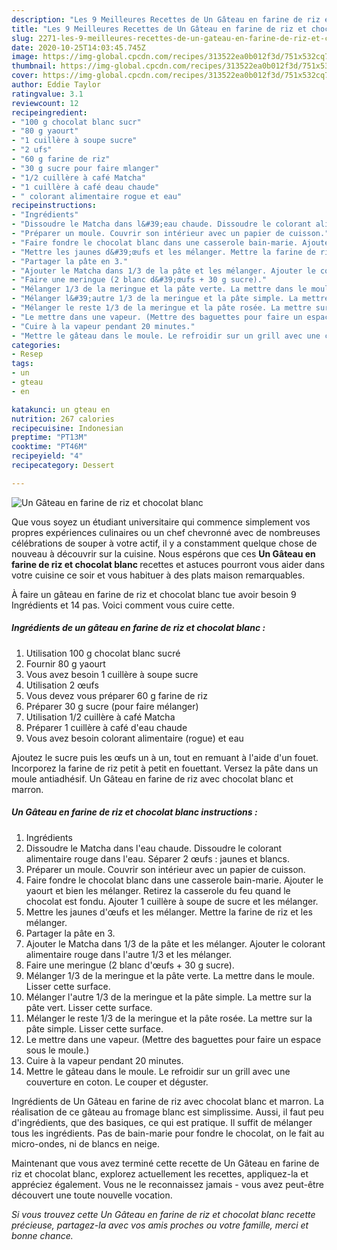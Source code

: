 ```yaml
---
description: "Les 9 Meilleures Recettes de Un Gâteau en farine de riz et chocolat blanc"
title: "Les 9 Meilleures Recettes de Un Gâteau en farine de riz et chocolat blanc"
slug: 2271-les-9-meilleures-recettes-de-un-gateau-en-farine-de-riz-et-chocolat-blanc
date: 2020-10-25T14:03:45.745Z
image: https://img-global.cpcdn.com/recipes/313522ea0b012f3d/751x532cq70/un-gateau-en-farine-de-riz-et-chocolat-blanc-photo-principale-de-la-recette.jpg
thumbnail: https://img-global.cpcdn.com/recipes/313522ea0b012f3d/751x532cq70/un-gateau-en-farine-de-riz-et-chocolat-blanc-photo-principale-de-la-recette.jpg
cover: https://img-global.cpcdn.com/recipes/313522ea0b012f3d/751x532cq70/un-gateau-en-farine-de-riz-et-chocolat-blanc-photo-principale-de-la-recette.jpg
author: Eddie Taylor
ratingvalue: 3.1
reviewcount: 12
recipeingredient:
- "100 g chocolat blanc sucr"
- "80 g yaourt"
- "1 cuillère à soupe sucre"
- "2 ufs"
- "60 g farine de riz"
- "30 g sucre pour faire mlanger"
- "1/2 cuillère à café Matcha"
- "1 cuillère à café deau chaude"
- " colorant alimentaire rogue et eau"
recipeinstructions:
- "Ingrédients"
- "Dissoudre le Matcha dans l&#39;eau chaude. Dissoudre le colorant alimentaire rouge dans l&#39;eau. Séparer 2 œufs : jaunes et blancs."
- "Préparer un moule. Couvrir son intérieur avec un papier de cuisson."
- "Faire fondre le chocolat blanc dans une casserole bain-marie. Ajouter le yaourt et bien les mélanger. Retirez la casserole du feu quand le chocolat est fondu. Ajouter 1 cuillère à soupe de sucre et les mélanger."
- "Mettre les jaunes d&#39;œufs et les mélanger. Mettre la farine de riz et les mélanger."
- "Partager la pâte en 3."
- "Ajouter le Matcha dans 1/3 de la pâte et les mélanger. Ajouter le colorant alimentaire rouge dans l&#39;autre 1/3 et les mélanger."
- "Faire une meringue (2 blanc d&#39;œufs + 30 g sucre)."
- "Mélanger 1/3 de la meringue et la pâte verte. La mettre dans le moule. Lisser cette surface."
- "Mélanger l&#39;autre 1/3 de la meringue et la pâte simple. La mettre sur la pâte vert. Lisser cette surface."
- "Mélanger le reste 1/3 de la meringue et la pâte rosée. La mettre sur la pâte simple. Lisser cette surface."
- "Le mettre dans une vapeur. (Mettre des baguettes pour faire un espace sous le moule.)"
- "Cuire à la vapeur pendant 20 minutes."
- "Mettre le gâteau dans le moule. Le refroidir sur un grill avec une couverture en coton. Le couper et déguster."
categories:
- Resep
tags:
- un
- gteau
- en

katakunci: un gteau en 
nutrition: 267 calories
recipecuisine: Indonesian
preptime: "PT13M"
cooktime: "PT46M"
recipeyield: "4"
recipecategory: Dessert

---
```



![Un Gâteau en farine de riz et chocolat blanc](https://img-global.cpcdn.com/recipes/313522ea0b012f3d/751x532cq70/un-gateau-en-farine-de-riz-et-chocolat-blanc-photo-principale-de-la-recette.jpg)

Que vous soyez un étudiant universitaire qui commence simplement vos propres expériences culinaires ou un chef chevronné avec de nombreuses célébrations de souper à votre actif, il y a constamment quelque chose de nouveau à découvrir sur la cuisine. Nous espérons que ces <strong> Un Gâteau en farine de riz et chocolat blanc </strong> recettes et astuces pourront vous aider dans votre cuisine ce soir et vous habituer à des plats maison remarquables.

<!--inarticleads1-->

À faire un gâteau en farine de riz et chocolat blanc tue avoir besoin 9 Ingrédients et 14 pas. Voici comment vous cuire cette.

##### Ingrédients de un gâteau en farine de riz et chocolat blanc :

1. Utilisation 100 g chocolat blanc sucré
1. Fournir 80 g yaourt
1. Vous avez besoin 1 cuillère à soupe sucre
1. Utilisation 2 œufs
1. Vous devez vous préparer 60 g farine de riz
1. Préparer 30 g sucre (pour faire mélanger)
1. Utilisation 1/2 cuillère à café Matcha
1. Préparer 1 cuillère à café d&#39;eau chaude
1. Vous avez besoin  colorant alimentaire (rogue) et eau


Ajoutez le sucre puis les œufs un à un, tout en remuant à l&#39;aide d&#39;un fouet. Incorporez la farine de riz petit à petit en fouettant. Versez la pâte dans un moule antiadhésif. Un Gâteau en farine de riz avec chocolat blanc et marron. 

<!--inarticleads2-->

##### Un Gâteau en farine de riz et chocolat blanc instructions :

1. Ingrédients
1. Dissoudre le Matcha dans l&#39;eau chaude. Dissoudre le colorant alimentaire rouge dans l&#39;eau. Séparer 2 œufs : jaunes et blancs.
1. Préparer un moule. Couvrir son intérieur avec un papier de cuisson.
1. Faire fondre le chocolat blanc dans une casserole bain-marie. Ajouter le yaourt et bien les mélanger. Retirez la casserole du feu quand le chocolat est fondu. Ajouter 1 cuillère à soupe de sucre et les mélanger.
1. Mettre les jaunes d&#39;œufs et les mélanger. Mettre la farine de riz et les mélanger.
1. Partager la pâte en 3.
1. Ajouter le Matcha dans 1/3 de la pâte et les mélanger. Ajouter le colorant alimentaire rouge dans l&#39;autre 1/3 et les mélanger.
1. Faire une meringue (2 blanc d&#39;œufs + 30 g sucre).
1. Mélanger 1/3 de la meringue et la pâte verte. La mettre dans le moule. Lisser cette surface.
1. Mélanger l&#39;autre 1/3 de la meringue et la pâte simple. La mettre sur la pâte vert. Lisser cette surface.
1. Mélanger le reste 1/3 de la meringue et la pâte rosée. La mettre sur la pâte simple. Lisser cette surface.
1. Le mettre dans une vapeur. (Mettre des baguettes pour faire un espace sous le moule.)
1. Cuire à la vapeur pendant 20 minutes.
1. Mettre le gâteau dans le moule. Le refroidir sur un grill avec une couverture en coton. Le couper et déguster.


Ingrédients de Un Gâteau en farine de riz avec chocolat blanc et marron. La réalisation de ce gâteau au fromage blanc est simplissime. Aussi, il faut peu d&#39;ingrédients, que des basiques, ce qui est pratique. Il suffit de mélanger tous les ingrédients. Pas de bain-marie pour fondre le chocolat, on le fait au micro-ondes, ni de blancs en neige. 

<!--inarticleads1-->

<p>
Maintenant que vous avez terminé cette recette de Un Gâteau en farine de riz et chocolat blanc, explorez actuellement les recettes, appliquez-la et appréciez également. Vous ne le reconnaissez jamais - vous avez peut-être découvert une toute nouvelle vocation.
</p>

<p>
<i>Si vous trouvez cette Un Gâteau en farine de riz et chocolat blanc recette précieuse, partagez-la avec vos amis proches ou votre famille, merci et bonne chance.</i>
</p>
